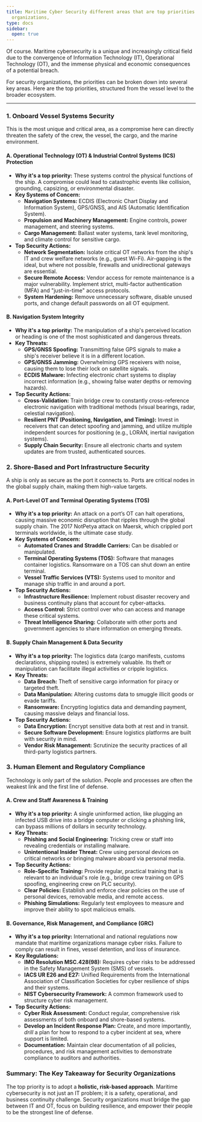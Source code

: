 ```yaml
---
title: Maritime Cyber Security different areas that are top priorities for security
  organizations,
type: docs
sidebar:
  open: true
---
```


Of course. Maritime cybersecurity is a unique and increasingly critical field due to the convergence of Information Technology (IT), Operational Technology (OT), and the immense physical and economic consequences of a potential breach.

For security organizations, the priorities can be broken down into several key areas. Here are the top priorities, structured from the vessel level to the broader ecosystem.

---

### 1. Onboard Vessel Systems Security

This is the most unique and critical area, as a compromise here can directly threaten the safety of the crew, the vessel, the cargo, and the marine environment.

#### **A. Operational Technology (OT) & Industrial Control Systems (ICS) Protection**
*   **Why it's a top priority:** These systems control the physical functions of the ship. A compromise could lead to catastrophic events like collision, grounding, capsizing, or environmental disaster.
*   **Key Systems of Concern:**
    *   **Navigation Systems:** ECDIS (Electronic Chart Display and Information System), GPS/GNSS, and AIS (Automatic Identification System).
    *   **Propulsion and Machinery Management:** Engine controls, power management, and steering systems.
    *   **Cargo Management:** Ballast water systems, tank level monitoring, and climate control for sensitive cargo.
*   **Top Security Actions:**
    *   **Network Segmentation:** Isolate critical OT networks from the ship's IT and crew welfare networks (e.g., guest Wi-Fi). Air-gapping is the ideal, but where not possible, firewalls and unidirectional gateways are essential.
    *   **Secure Remote Access:** Vendor access for remote maintenance is a major vulnerability. Implement strict, multi-factor authentication (MFA) and "just-in-time" access protocols.
    *   **System Hardening:** Remove unnecessary software, disable unused ports, and change default passwords on all OT equipment.

#### **B. Navigation System Integrity**
*   **Why it's a top priority:** The manipulation of a ship's perceived location or heading is one of the most sophisticated and dangerous threats.
*   **Key Threats:**
    *   **GPS/GNSS Spoofing:** Transmitting false GPS signals to make a ship's receiver believe it is in a different location.
    *   **GPS/GNSS Jamming:** Overwhelming GPS receivers with noise, causing them to lose their lock on satellite signals.
    *   **ECDIS Malware:** Infecting electronic chart systems to display incorrect information (e.g., showing false water depths or removing hazards).
*   **Top Security Actions:**
    *   **Cross-Validation:** Train bridge crew to constantly cross-reference electronic navigation with traditional methods (visual bearings, radar, celestial navigation).
    *   **Resilient PNT (Positioning, Navigation, and Timing):** Invest in receivers that can detect spoofing and jamming, and utilize multiple independent sources for positioning (e.g., LORAN, inertial navigation systems).
    *   **Supply Chain Security:** Ensure all electronic charts and system updates are from trusted, authenticated sources.

### 2. Shore-Based and Port Infrastructure Security

A ship is only as secure as the port it connects to. Ports are critical nodes in the global supply chain, making them high-value targets.

#### **A. Port-Level OT and Terminal Operating Systems (TOS)**
*   **Why it's a top priority:** An attack on a port’s OT can halt operations, causing massive economic disruption that ripples through the global supply chain. The 2017 NotPetya attack on Maersk, which crippled port terminals worldwide, is the ultimate case study.
*   **Key Systems of Concern:**
    *   **Automated Cranes and Straddle Carriers:** Can be disabled or manipulated.
    *   **Terminal Operating Systems (TOS):** Software that manages container logistics. Ransomware on a TOS can shut down an entire terminal.
    *   **Vessel Traffic Services (VTS):** Systems used to monitor and manage ship traffic in and around a port.
*   **Top Security Actions:**
    *   **Infrastructure Resilience:** Implement robust disaster recovery and business continuity plans that account for cyber-attacks.
    *   **Access Control:** Strict control over who can access and manage these critical systems.
    *   **Threat Intelligence Sharing:** Collaborate with other ports and government agencies to share information on emerging threats.

#### **B. Supply Chain Management & Data Security**
*   **Why it's a top priority:** The logistics data (cargo manifests, customs declarations, shipping routes) is extremely valuable. Its theft or manipulation can facilitate illegal activities or cripple logistics.
*   **Key Threats:**
    *   **Data Breach:** Theft of sensitive cargo information for piracy or targeted theft.
    *   **Data Manipulation:** Altering customs data to smuggle illicit goods or evade tariffs.
    *   **Ransomware:** Encrypting logistics data and demanding payment, causing massive delays and financial loss.
*   **Top Security Actions:**
    *   **Data Encryption:** Encrypt sensitive data both at rest and in transit.
    *   **Secure Software Development:** Ensure logistics platforms are built with security in mind.
    *   **Vendor Risk Management:** Scrutinize the security practices of all third-party logistics partners.

### 3. Human Element and Regulatory Compliance

Technology is only part of the solution. People and processes are often the weakest link and the first line of defense.

#### **A. Crew and Staff Awareness & Training**
*   **Why it's a top priority:** A single uninformed action, like plugging an infected USB drive into a bridge computer or clicking a phishing link, can bypass millions of dollars in security technology.
*   **Key Threats:**
    *   **Phishing and Social Engineering:** Tricking crew or staff into revealing credentials or installing malware.
    *   **Unintentional Insider Threat:** Crew using personal devices on critical networks or bringing malware aboard via personal media.
*   **Top Security Actions:**
    *   **Role-Specific Training:** Provide regular, practical training that is relevant to an individual's role (e.g., bridge crew training on GPS spoofing, engineering crew on PLC security).
    *   **Clear Policies:** Establish and enforce clear policies on the use of personal devices, removable media, and remote access.
    *   **Phishing Simulations:** Regularly test employees to measure and improve their ability to spot malicious emails.

#### **B. Governance, Risk Management, and Compliance (GRC)**
*   **Why it's a top priority:** International and national regulations now mandate that maritime organizations manage cyber risks. Failure to comply can result in fines, vessel detention, and loss of insurance.
*   **Key Regulations:**
    *   **IMO Resolution MSC.428(98):** Requires cyber risks to be addressed in the Safety Management System (SMS) of vessels.
    *   **IACS UR E26 and E27:** Unified Requirements from the International Association of Classification Societies for cyber resilience of ships and their systems.
    *   **NIST Cybersecurity Framework:** A common framework used to structure cyber risk management.
*   **Top Security Actions:**
    *   **Cyber Risk Assessment:** Conduct regular, comprehensive risk assessments of both onboard and shore-based systems.
    *   **Develop an Incident Response Plan:** Create, and more importantly, *drill* a plan for how to respond to a cyber incident at sea, where support is limited.
    *   **Documentation:** Maintain clear documentation of all policies, procedures, and risk management activities to demonstrate compliance to auditors and authorities.

### Summary: The Key Takeaway for Security Organizations

The top priority is to adopt a **holistic, risk-based approach**. Maritime cybersecurity is not just an IT problem; it is a safety, operational, and business continuity challenge. Security organizations must bridge the gap between IT and OT, focus on building resilience, and empower their people to be the strongest line of defense.